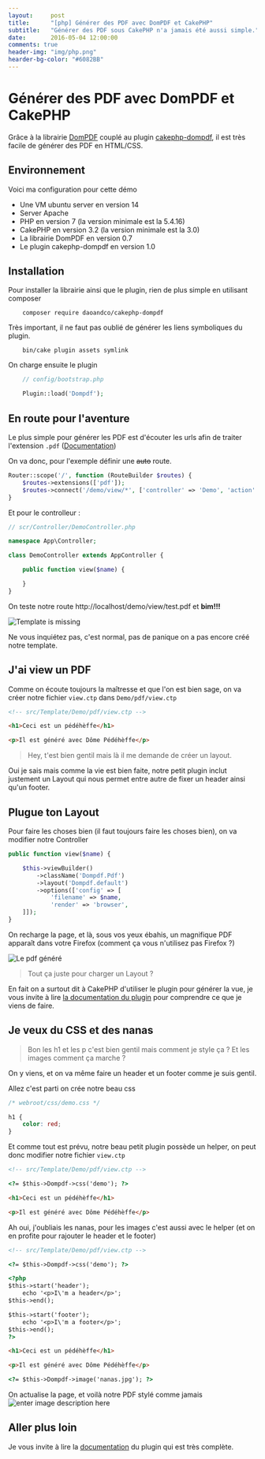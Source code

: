 ```yaml
---
layout:     post
title:      "[php] Générer des PDF avec DomPDF et CakePHP"
subtitle:   "Générer des PDF sous CakePHP n'a jamais été aussi simple."
date:       2016-05-04 12:00:00
comments: true
header-img: "img/php.png"
hearder-bg-color: "#6082BB"
---
```


# Générer des PDF avec DomPDF et CakePHP
Grâce à la librairie [DomPDF](https://github.com/dompdf/dompdf) couplé au plugin [cakephp-dompdf](https://github.com/DaoAndCo/cakephp-dompdf), il est très facile de générer des PDF en HTML/CSS.

## Environnement
Voici ma configuration pour cette démo

- Une VM ubuntu server en version 14
- Server Apache
- PHP en version 7 (la version minimale est la 5.4.16)
- CakePHP en version 3.2 (la version minimale est la 3.0)
- La librairie DomPDF en version 0.7
- Le plugin cakephp-dompdf en version 1.0

## Installation
Pour installer la librairie ainsi que le plugin, rien de plus simple en utilisant composer

```SHELL
    composer require daoandco/cakephp-dompdf
```

Très important, il ne faut pas oublié de générer les liens symboliques du plugin.

```SHELL
    bin/cake plugin assets symlink
```

On charge ensuite le plugin

```PHP
    // config/bootstrap.php

    Plugin::load('Dompdf');
```

## En route pour l'aventure
Le plus simple pour générer les PDF est d'écouter les urls afin de traiter l'extension `.pdf` ([Documentation](http://book.cakephp.org/3.0/fr/development/routing.html#routing-des-extensions-de-fichier))

On va donc, pour l'exemple définir une ~~auto~~ route.

```PHP
Router::scope('/', function (RouteBuilder $routes) {
    $routes->extensions(['pdf']);
    $routes->connect('/demo/view/*', ['controller' => 'Demo', 'action' => 'view']);
}
```

Et pour le controlleur :

```PHP
// scr/Controller/DemoController.php

namespace App\Controller;

class DemoController extends AppController {

    public function view($name) {

    }
}
```

On teste notre route http://localhost/demo/view/test.pdf et **bim!!!**

![Template is missing](https://lh3.googleusercontent.com/87TellwMnUAMrKZfakHSiIqnmuxd9fGbRzKS4B--_XAqaC7X9wDa00-i5rFXesNMtaWSrGcY8Q=s0 "capture-1.JPG")

Ne vous inquiétez pas, c'est normal, pas de panique on a pas encore créé notre template.

## J'ai view un PDF

Comme on écoute toujours la maîtresse et que l'on est bien sage, on va créer notre fichier `view.ctp` dans `Demo/pdf/view.ctp`

```HTML
<!-- src/Template/Demo/pdf/view.ctp -->

<h1>Ceci est un pédéhèffe</h1>

<p>Il est généré avec Dôme Pédéhèffe</p>
```

> Hey, t'est bien gentil mais là il me demande de créer un layout.

Oui je sais mais comme la vie est bien faite, notre petit plugin inclut justement un Layout qui nous permet entre autre de fixer un header ainsi qu'un footer.

## Plugue ton Layout

Pour faire les choses bien (il faut toujours faire les choses bien), on va modifier notre Controller

```PHP
public function view($name) {

    $this->viewBuilder()
        ->className('Dompdf.Pdf')
        ->layout('Dompdf.default')
        ->options(['config' => [
            'filename' => $name,
            'render' => 'browser',
    ]]);
}
```

On recharge la page, et là, sous vos yeux ébahis, un magnifique PDF apparaît dans votre Firefox (comment ça vous n'utilisez pas Firefox ?)

![Le pdf généré](https://lh3.googleusercontent.com/tJcFxm3bITPAfJTdhNHRi6uTtsMGIdxvIFhe9xNq3yJWwIF2TkqI8IcFItt7Upx2MHPvRC7sqA=s0 "capture-2.JPG")

> Tout ça juste pour charger un Layout ?

En fait on a surtout dit à CakePHP d'utiliser le plugin pour générer la vue, je vous invite à lire [la documentation du plugin](https://github.com/DaoAndCo/cakephp-dompdf#configuration) pour comprendre ce que je viens de faire.

## Je veux du CSS et des nanas

> Bon les h1 et les p c'est bien gentil mais comment je style ça ? Et les images comment ça marche ?

On y viens, et on va même faire un header et un footer comme je suis gentil.

Allez c'est parti on crée notre beau css

```CSS
/* webroot/css/demo.css */

h1 {
    color: red;
}
```

Et comme tout est prévu, notre beau petit plugin possède un helper, on peut donc modifier notre fichier `view.ctp`

```HTML
<!-- src/Template/Demo/pdf/view.ctp -->

<?= $this->Dompdf->css('demo'); ?>

<h1>Ceci est un pédéhèffe</h1>

<p>Il est généré avec Dôme Pédéhèffe</p>
```

Ah oui, j'oubliais les nanas, pour les images c'est aussi avec le helper (et on en profite pour rajouter le header et le footer)

```HTML
<!-- src/Template/Demo/pdf/view.ctp -->

<?= $this->Dompdf->css('demo'); ?>

<?php
$this->start('header');
    echo '<p>I\'m a header</p>';
$this->end();

$this->start('footer');
    echo '<p>I\'m a footer</p>';
$this->end();
?>

<h1>Ceci est un pédéhèffe</h1>

<p>Il est généré avec Dôme Pédéhèffe</p>

<?= $this->Dompdf->image('nanas.jpg'); ?>
```

On actualise la page, et voilà notre PDF stylé comme jamais
![enter image description here](https://lh3.googleusercontent.com/4zy5TzBYp6cT4PDG_S7-V7yzX9J5BIyze5Uj-fHTpJBN7XY0NymbLGRjkvQedxVNIx9Dm6RYwg=s0 "capture-3.JPG")

## Aller plus loin
Je vous invite à lire la [documentation](https://github.com/DaoAndCo/cakephp-dompdf) du plugin qui est très complète.